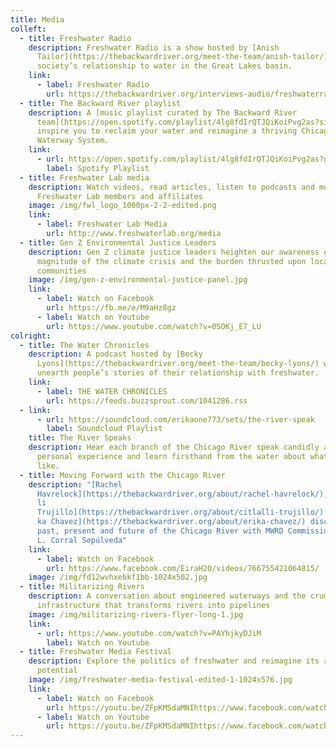 ```yaml
---
title: Media
colleft:
  - title: Freshwater Radio
    description: Freshwater Radio is a show hosted by [Anish
      Tailor](https://thebackwardriver.org/meet-the-team/anish-tailor/) about
      society’s relationship to water in the Great Lakes basin.
    link:
      - label: Freshwater Radio
        url: https://thebackwardriver.org/interviews-audio/freshwaterradioz
  - title: The Backward River playlist
    description: A [music playlist curated by The Backward River
      team](https://open.spotify.com/playlist/4lg8fdIrQTJQiKoiPvg2as?si=5dbcbb619663470e) to
      inspire you to reclaim your water and reimagine a thriving Chicago Area
      Waterway System.
    link:
      - url: https://open.spotify.com/playlist/4lg8fdIrQTJQiKoiPvg2as?go=1&sp_cid=816a066162acfc9075918e234d1c17ff&utm_source=embed_player_p&utm_medium=desktop&nd=1
        label: Spotify Playlist
  - title: Freshwater Lab media
    description: Watch videos, read articles, listen to podcasts and more created by
      Freshwater Lab members and affiliates
    image: /img/fwl_logo_1000px-2-2-edited.png
    link:
      - label: Freshwater Lab Media
        url: http://www.freshwaterlab.org/media
  - title: Gen Z Environmental Justice Leaders
    description: Gen Z climate justice leaders heighten our awareness of the
      magnitude of the climate crisis and the burden thrusted upon local
      communities
    image: /img/gen-z-environmental-justice-panel.jpg
    link:
      - label: Watch on Facebook
        url: https://fb.me/e/M9aHz8gz
      - label: Watch on Youtube
        url: https://www.youtube.com/watch?v=0SOKj_E7_LU
colright:
  - title: The Water Chronicles
    description: A podcast hosted by [Becky
      Lyons](https://thebackwardriver.org/meet-the-team/becky-lyons/) where we
      unearth people’s stories of their relationship with freshwater.
    link:
      - label: THE WATER CHRONICLES
        url: https://feeds.buzzsprout.com/1041286.rss
  - link:
      - url: https://soundcloud.com/erikaone773/sets/the-river-speak
        label: Soundcloud Playlist
    title: The River Speaks
    description: Hear each branch of the Chicago River speak candidly about their
      personal experience and learn firsthand from the water about what life is
      like.
  - title: Moving Forward with the Chicago River
    description: "[Rachel
      Havrelock](https://thebackwardriver.org/about/rachel-havrelock/), [Citlal\
      li
      Trujillo](https://thebackwardriver.org/about/citlalli-trujillo/) and [Eri\
      ka Chavez](https://thebackwardriver.org/about/erika-chavez/) discuss the
      past, present and future of the Chicago River with MWRD Commissioner Eira
      L. Corral Sepúlveda"
    link:
      - label: Watch on Facebook
        url: https://www.facebook.com/EiraH2O/videos/766755421064815/
    image: /img/fd12wvhxebkf1bb-1024x502.jpg
  - title: Militarizing Rivers
    description: A conversation about engineered waterways and the crumbling
      infrastructure that transforms rivers into pipelines
    image: /img/militarizing-rivers-flyer-long-1.jpg
    link:
      - url: https://www.youtube.com/watch?v=PAYhjkyDJiM
        label: Watch on Youtube
  - title: Freshwater Media Festival
    description: Explore the politics of freshwater and reimagine its revolutionary
      potential
    image: /img/freshwater-media-festival-edited-1-1024x576.jpg
    link:
      - label: Watch on Facebook
        url: https://youtu.be/ZFpKMSdaMNIhttps://www.facebook.com/watch/?v=387630839338973
      - label: Watch on Youtube
        url: https://youtu.be/ZFpKMSdaMNIhttps://www.facebook.com/watch/?v=387630839338973
---
```

